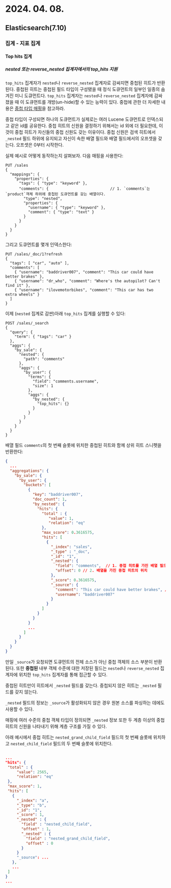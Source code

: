 # 2024. 04. 08.

## Elasticsearch(7.10)

### 집계 - 지표 집계

#### Top hits 집계

##### nested 또는 reverse_nested 집계자에서의 top_hits 지원

`top_hits` 집계자가 `nested`나 `reverse_nested` 집계자로 감싸지면 중첩된 히트가 반환된다. 중첩된 히트는 중첩된 필드 타입이 구성됐을 때 정식 도큐먼트의 일부인 일종의 숨겨진 미니 도큐먼트다. `top_hits` 집계자는 `nested`나 `reverse_nested` 집계자에 감싸졌을 때 이 도큐먼트를 개방(un-hide)할 수 있는 능력이 있다. 중첩에 관한 더 자세한 내용은 [중첩 타입 매핑][mapping-nested]을 참고하라.

중첩 타입이 구성되면 하나의 도큐먼트가 실제로는 여러 Lucene 도큐먼트로 인덱스되고 같은 id를 공유한다. 중첩 히트의 신원을 결정하기 위해서는 id 외에 더 필요한데, 이것이 중첩 히트가 자신들의 중첩 신원도 갖는 이유이다. 중첩 신원은 검색 히트에서 `_nested` 필드 하위에 유지되고 자신이 속한 배열 필드와 배열 필드에서의 오프셋을 갖는다. 오프셋은 0부터 시작한다.

실제 예시로 어떻게 동작하는지 살펴보자. 다음 매핑을 사용한다:

```http
PUT /sales
{
  "mappings": {
    "properties": {
      "tags": { "type": "keyword" },
      "comments": {                           // 1. `comments`는 `product`객체 하위에 중첩된 도큐먼트를 갖는 배열이다.
        "type": "nested",
        "properties": {
          "username": { "type": "keyword" },
          "comment": { "type": "text" }
        }
      }
    }
  }
}
```

그리고 도큐먼트를 몇개 인덱스한다:

```http
PUT /sales/_doc/1?refresh
{
  "tags": [ "car", "auto" ],
  "comments": [
    { "username": "baddriver007", "comment": "This car could have better brakes" },
    { "username": "dr_who", "comment": "Where's the autopilot? Can't find it" },
    { "username": "ilovemotorbikes", "comment": "This car has two extra wheels" }
  ]
}
```

이제 (`nested` 집계로 감싼)아래 `top_hits` 집계를 실행할 수 있다:

```http
POST /sales/_search
{
  "query": {
    "term": { "tags": "car" }
  },
  "aggs": {
    "by_sale": {
      "nested": {
        "path": "comments"
      },
      "aggs": {
        "by_user": {
          "terms": {
            "field": "comments.username",
            "size": 1
          },
          "aggs": {
            "by_nested": {
              "top_hits": {}
            }
          }
        }
      }
    }
  }
}
```

배열 필드 `comments`의 첫 번째 슬롯에 위치한 중첩된 히트와 함께  상위 히트 스니펫을 반환한다:

```json
{
  ...
  "aggregations": {
    "by_sale": {
      "by_user": {
        "buckets": [
          {
            "key": "baddriver007",
            "doc_count": 1,
            "by_nested": {
              "hits": {
                "total" : {
                   "value": 1,
                   "relation": "eq"
                },
                "max_score": 0.3616575,
                "hits": [
                  {
                    "_index": "sales",
                    "_type" : "_doc",
                    "_id": "1",
                    "_nested": {
                      "field": "comments",  // 1. 중첩 히트를 가진 배열 필드 이름
                      "offset": 0 // 2. 배열을 가진 중첩 히트의 위치
                    },
                    "_score": 0.3616575,
                    "_source": {
                      "comment": "This car could have better brakes", // 3. 중첩 히트의 소스
                      "username": "baddriver007"
                    }
                  }
                ]
              }
            }
          }
          ...
        ]
      }
    }
  }
}
```

만일 `_source`가 요청되면 도큐먼트의 전체 소스가 아닌 중첩 객체의 소스 부분이 반환된다. 또한 **중첩된** 내부 객체 수준에 대한 저장된 필드는 `nested`나 `reverse_nested` 집계자에 위치한 `top_hits` 집계자를 통해 접근할 수 있다.

중첩된 히트만이 히트에서 `_nested` 필드를 갖는다. 중첩되지 않은 히트는 `_nested` 필드를 갖지 않는다.

`_nested` 필드의 정보는 `_source`가 활성화되지 않은 경우 원본 소스를 파싱하는 데에도 사용할 수 있다.

매핑에 여러 수준의 중첩 객체 타입이 정의되면 `_nested` 정보 또한 두 계층 이상의 중첩 히트의 신원을 나타내기 위해 계층 구조를 가질 수 있다.

아래 예시에서 중첩 히트는 `nested_grand_child_field` 필드의 첫 번째 슬롯에 위치하고 `nested_child_field` 필드의 두 번째 슬롯에 위치한다.

```json

...
"hits": {
 "total" : {
     "value": 2565,
     "relation": "eq"
 },
 "max_score": 1,
 "hits": [
   {
     "_index": "a",
     "_type": "b",
     "_id": "1",
     "_score": 1,
     "_nested" : {
       "field" : "nested_child_field",
       "offset" : 1,
       "_nested" : {
         "field" : "nested_grand_child_field",
         "offset" : 0
       }
     }
     "_source": ...
   },
   ...
 ]
}
...
```



[mapping-nested]: https://www.elastic.co/guide/en/elasticsearch/reference/7.10/nested.html